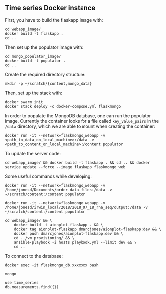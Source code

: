 ## Time series Docker instance

First, you have to build the flaskapp image with:

```
cd webapp_image/
docker build -t flaskapp .
cd ..
```

Then set up the populator image with:

```
cd mongo_populator_image/
docker build -t populator .
cd ..
```

Create the required directory structure:

```
mkdir -p ~/scratch/{content,mongo_data}
```

Then, set up the stack with:

```
docker swarm init
docker stack deploy -c docker-compose.yml flaskmongo
```

In order to populate the MongoDB database, one can run the populator image. Currently the container looks for a file called `key_value_pairs` in the `/data` directory, which we are able to mount when creating the container:

```
docker run -it --network=flaskmongo_webapp -v <path_to_data_on_local_machine>:/data -v <path_to_content_on_local_machine>:/content populator
```

To update the server code:

```
cd webapp_image/ && docker build -t flaskapp . && cd .. && docker service update --force --image flaskapp flaskmongo_web
```

Some useful commands while developing:

```
docker run -it --network=flaskmongo_webapp -v /home/jonesd/Documents/order-data-files:/data -v ~/scratch/content:/content populator

docker run -it --network=flaskmongo_webapp -v /home/jonesd/irwin_local/2018/2018_07_18_rna_seq/output:/data -v ~/scratch/content:/content populator

cd webapp_image/ && \
    docker build -t aionplot-flaskapp . && \
    docker tag aionplot-flaskapp dmarcjones/aionplot-flaskapp:dev && \
    docker push dmarcjones/aionplot-flaskapp:dev && \
    cd ../vm_provisioning/ && \
    ansible-playbook -i hosts playbook.yml --limit dev && \
    cd ..
```

To connect to the database:

```
docker exec -it flaskmongo_db.xxxxxxx bash

mongo

use time_series
db.measurements.find({})
```
